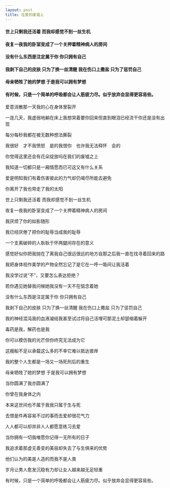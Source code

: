 ```yaml
---
layout: post
title: 在爱的废墟上
---
```

#### 世上只剩我还活着 而我却感觉不到一丝生机
#### 夜复一夜我的卧室变成了一个关押着精神病人的房间
#### 没有什么东西是注定属于你 你只拥有自己
#### 我剥下自己的皮肤 只为了换一丝清醒 我在伤口上撒盐 只为了惩罚自己
#### 母亲牺牲了她的梦想 于是我可以拥有梦想
#### 有时候，只是一个简单的呼吸都会让人筋疲力尽。似乎放弃会显得更容易些。
<!-- more -->
爱意消散那一天我的心在身体里裂开

一连几天，我虚弱地躺在床上我想哭着要你回来但直到眼泪已经流干你还是没有出现

每分每秒我都在被无数种想法撕裂

我很好　才不我愤怒　是的我恨你　也许我无法释怀　会的

你觉得这里还会有花朵绽放吗在我们的废墟之上

我知道一切都只是一厢情愿而已可这又有什么关系

爱是明知我们有着伤害彼此的力气却仍竭尽所能去避免

你离开了我也带走了我的太阳

世上只剩我还活着 而我却感觉不到一丝生机

夜复一夜我的卧室变成了一个关押着精神病人的房间

我厌烦了你的如影随形

我已经厌倦了把你的耻辱当成我的耻辱

一个支离破碎的人耿耿于怀两腿间存在的意义

感觉好似你把我抛在了离我自己很远很远的地方自那之后我一直在找寻着回来的路

我把身体视作美学的产物全然忘记了是它在一呼一吸间让我活着

我没学过说“不”，又要怎么表达拒绝？

若你遇见她替我问候她我没有一天不在惦念着她

没有什么东西是注定属于你 你只拥有自己

我剥下自己的皮肤 只为了换一丝清醒 我在伤口上撒盐 只为了惩罚自己

我的神经混沌我的血液凝结我甚至试过将自己活埋可那泥土却瑟缩着躲开

毒药是我，解药也是我

你可以模仿我的光芒但你终究无法成为它

这艘船不足以承载这么多的不幸它难以抵达彼岸

我的整个人生都是一场又一场死刑后的重生

母亲牺牲了她的梦想 于是我可以拥有梦想

当你圆满了我亦圆满了

你曾在我身体之内

本来这世间也不属于我我只属于生与死

去恨是件再容易不过的事而去爱却很花气力

人人都可以却并非人人都愿意练习去爱

当你拥有一切我唯愿你记得一无所有的日子

我追求着那虚无善变的美丽却失去了与生俱来的优势

他们认为的美是人造的而我不是人类

岁月让男人愈发沉稳有力却让女人越来越无足轻重

有时候，只是一个简单的呼吸都会让人筋疲力尽。似乎放弃会显得更容易些。